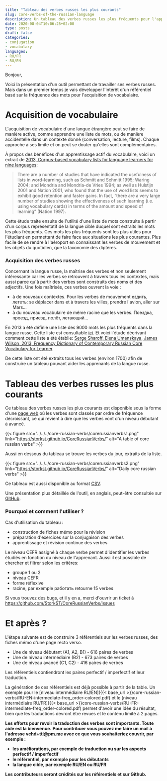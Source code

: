 ```yaml
---
title: "Tableau des verbes russes les plus courants"
slug: core-verbs-of-the-russian-language
description: Un tableau des verbes russes les plus fréquents pour l'apprentissage des verbes
date: 2020-08-04T10:06:25+02:00
type: posts
draft: false
categories:
- conjugation
- vocabulary
languages:
- RU/FR
- RU/EN
---
```


Bonjour,

Voici la présentation d'un outil permettant de travailler ses verbes russes. Mais dans un premier temps je vais développer l'intérêt d'un référentiel basé sur la fréquence des mots pour l'acquisition de vocabulaire.

# Acquisition de vocabulaire

L'acquisition de vocabulaire d'une langue étrangère peut se faire de manière active, comme apprendre une liste de mots, ou de manière accidentelle dans un contexte donné (conversation, lecture, films). Chaque approche à ses limite et on peut se douter qu'elles sont complémentaires.

À propos des bénéfices d'un apprentissage actif du vocabulaire, voici un extrait de [2013, Corpus-based vocabulary lists for language learners for nine languages](http://corpus.leeds.ac.uk/serge/publications/2014-LREV-kelly.pdf):

> There are a number of studies that have indicated the usefulness of lists in word-learning, such as Schmitt and Schmitt 1995; Waring 2004; and Mondria and Mondria-de Vries 1994; as well as Hulstijn 2001 and Nation 2001, who found that the use of word lists seems to exhibit good retention and faster gains. In fact, “there are a very large number of studies showing the effectiveness of such learning (i.e. using vocabulary cards) in terms of the amount and speed of learning” (Nation 1997).

Cette étude traite ensuite de l'utilité d'une liste de mots construite à partir d'un corpus représentatif de la langue cible duquel sont extraits les mots les plus fréquents. Ces mots les plus fréquents sont les plus utiles pour l'étudiant en permettant de faire face aux situations les plus courantes. Plus facile de se rendre à l'aéroport en connaissant les verbes de mouvement et les objets du quotidien, que la taxonomie des diptères.


### Acquisition des verbes russes

Concernant la langue russe, la maîtrise des verbes et non seulement intéressante car les verbes se retrouvent à travers tous les contextes, mais aussi parce qu'à partir des verbes sont construits des noms et des adjectifs.
Une fois maîtrisés, ces verbes ouvrent la voie :
- à de nouveaux contextes. Pour les verbes de mouvement ездить, лететь: se déplacer dans et à travers les villes, prendre l'avion, aller sur Mars...
- à du nouveau vocabulaire de même racine que les verbes. Поездка, проезд, приезд, полёт, летающий...

En 2013 a été définie une liste des 9000 mots les plus fréquents dans la langue russe. Cette liste est consultable [ici](http://corpus.leeds.ac.uk/serge/kelly/). Et voici l'étude décrivant comment cette liste a été établie: [Serge Sharoff, Elena Umanskaya, James Wilson, 2013, Frequency Dictionary of Contemporary Russian Core Vocabulary for Learner](http://corpus.leeds.ac.uk/serge/publications/2013-routledge-intro.pdf).

De cette liste ont été extraits tous les verbes (environ 1700) afin de construire un tableau pouvant aider les apprenants de la langue russe.


# Tableau des verbes russes les plus courants

Ce tableau des verbes russes les plus courants est disponible sous la forme d'une [page web](https://storkst.github.io/CoreRussianVerbs/) où les verbes sont classés par ordre de fréquence décroissant, ce qui revient à dire que les verbes vont d'un niveau débutant à avancé.

{{< figure src="../../../core-russian-verbs/corerussianverbs1.png" link="https://storkst.github.io/CoreRussianVerbs/" alt="A table of core russian verbs" >}}

Aussi en dessous du tableau se trouve les verbes du jour, extraits de la liste.

{{< figure src="../../../core-russian-verbs/corerussianverbs2.png" link="https://storkst.github.io/CoreRussianVerbs/" alt="Daily core russian verbs" >}}

Ce tableau est aussi disponible au format [CSV](https://raw.githubusercontent.com/StorkST/CoreRussianVerbs/master/RussianVerbsClassification.csv).

Une présentation plus détaillée de l'outil, en anglais, peut-être consultée sur [GitHub](https://github.com/StorkST/CoreRussianVerbs).


### Pourquoi et comment l'utiliser ?

Cas d'utilisation du tableau :
- construction de fiches mémo pour la révision
- préparation d'exercices sur la conjugaison des verbes
- apprentissage et révision continue des verbes

Le niveau CEFR assigné à chaque verbe permet d'identifier les verbes étudiés en fonction du niveau de l'apprenant. Aussi il est possible de chercher et filtrer selon les critères:
-  groupe 1 ou 2
-  niveau CEFR
-  forme réflexive
-  racine, par exemple работать retourne 15 verbes

Si vous trouvez des bugs, et il y en a, merci d'ouvrir un ticket à https://github.com/StorkST/CoreRussianVerbs/issues

# Et après ?

L'étape suivante est de construire 3 référentiels sur les verbes russes, des fiches mémo d'une page recto verso.
- Une de niveau débutant (A1, A2, B1) - 616 paires de verbes
- Une de niveau intermédiaire (B2) -  673 paires de verbes
- Une de niveau avancé (C1, C2) -  416 paires de verbes

Les référentiels contiendront les paires perfectif / imperfectif et leur traduction.

La génération de ces référentiels est déjà possible à partir de la table. Un exemple pour le [niveau intermédiaire RU/EN]({{< base_url >}}core-russian-verbs/RU-EN-intermediate-freq_order-colored.pdf) et le [niveau intermédiaire RU/FR]({{< base_url >}}core-russian-verbs/RU-FR-intermediate-freq_order-colored.pdf) permet d'avoir une idée du résultat, bien que les traductions devront être revues et le contenu limité à 2 pages.

**Les efforts pour revoir la traduction des verbes sont importants. Toute aide est la bienvenue.**
**Pour contribuer vous pouvez me faire un mail à l'adresse vchd+ttl@pm.me avec ce que vous souhaiteriez couvrir, par exemple :**

- **les améliorations, par exemple de traduction ou sur les aspects perfectif / imperfectif**
- **le référentiel, par exemple pour les débutants**
- **la langue cible, par exemple RU/EN ou RU/FR**

**Les contributeurs seront crédités sur les référentiels et sur Github.**

